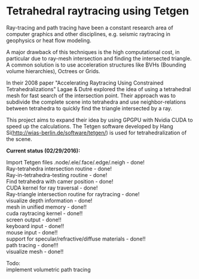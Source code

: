 Tetrahedral raytracing using Tetgen
===================================

Ray-tracing and path tracing have been a constant research area of computer graphics and
other disciplines, e.g. seismic raytracing in geophysics or heat flow modeling.

A major drawback of this techniques is the high computational cost, in particular
due to ray-mesh intersection and finding the intersected triangle. A common solution is to use
acceleration structures like BVHs (Bounding volume hierarchies), Octrees or Grids.

In their 2008 paper "Accelerating Raytracing Using Constrained Tetrahedralizations" Lagae & Dutré
explored the idea of using a tetrahedral mesh for fast search of the intersection point. Their approach
was to subdivide the complete scene into tetrahedra and use neighbor-relations between tetrahedra
to quickly find the triangle intersected by a ray.

This project aims to expand their idea by using GPGPU with Nvidia CUDA to speed up the calculations.
The Tetgen software developed by Hang Si(http://wias-berlin.de/software/tetgen/) is used for tetrahedralization
of the scene.  
  
**Current status (02/29/2016):**  

Import Tetgen files .node/.ele/.face/.edge/.neigh  - done!  
Ray-tetrahedra intersection routine - done!  
Ray-in-tetrahedra-testing routine - done!  
Find tetrahedra with camer position - done!  
CUDA kernel for ray traversal - done!  
Ray-triangle intersection routine for raytracing - done!  
visualize depth information - done!  
mesh in unified memory - done!!  
cuda raytracing kernel - done!!  
screen output - done!!  
keyboard input - done!!  
mouse input - done!!  
support for specular/refractive/diffuse materials - done!!  
path tracing - done!!!  
visualize mesh - done!!   
  
Todo:   
implement volumetric path tracing   


 




